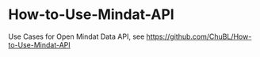 # How-to-Use-Mindat-API
Use Cases for Open Mindat Data API, see https://github.com/ChuBL/How-to-Use-Mindat-API
